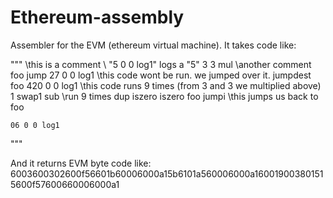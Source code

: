 Ethereum-assembly
========

Assembler for the EVM (ethereum virtual machine). It takes code like:

"""
	\this is a comment
	\ "5 0 0 log1" logs a "5"
	3 3 mul \another comment
	foo jump
	27 0 0 log1 \this code wont be run. we jumped over it.
	jumpdest foo 
	420 0 0 log1 \this code runs 9 times (from 3 and 3 we multiplied above)
	1 swap1 sub    \run 9 times
	dup iszero iszero foo jumpi \this jumps us back to foo

	06 0 0 log1
	
"""

And it returns EVM byte code like: 6003600302600f56601b60006000a15b6101a560006000a160019003801515600f57600660006000a1